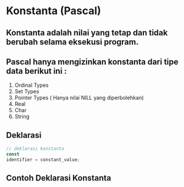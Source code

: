 # Konstanta (Pascal)
## Konstanta adalah nilai yang tetap dan tidak berubah selama eksekusi program.

## Pascal hanya mengizinkan konstanta dari tipe data berikut ini :
1. Ordinal Types
2. Set Types
3. Pointer Types ( Hanya nilai NILL yang diperbolehkan)
4. Real
5. Char
6. String

## Deklarasi

```javascript
// deklarasi konstanta
const
identifier = constant_value;
```
## Contoh Deklarasi Konstanta


